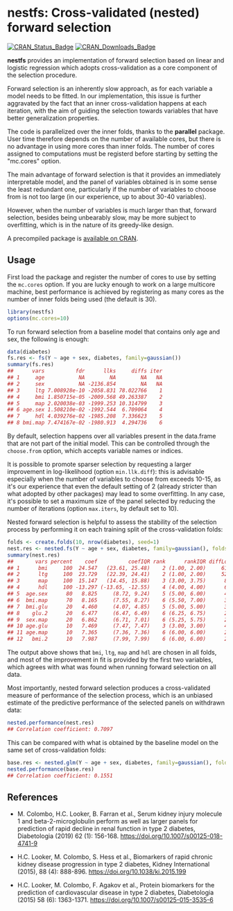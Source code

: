nestfs: Cross-validated (nested) forward selection
======

[![CRAN\_Status\_Badge](http://www.r-pkg.org/badges/version/nestfs)](https://cran.r-project.org/package=nestfs)
[![CRAN\_Downloads\_Badge](https://cranlogs.r-pkg.org/badges/nestfs)](https://cran.r-project.org/package=nestfs)

**nestfs** provides an implementation of forward selection based on linear
and logistic regression which adopts cross-validation as a core component of
the selection procedure.

Forward selection is an inherently slow approach, as for each variable a
model needs to be fitted. In our implementation, this issue is further
aggravated by the fact that an inner cross-validation happens at each
iteration, with the aim of guiding the selection towards variables that
have better generalization properties.

The code is parallelized over the inner folds, thanks to the **parallel**
package. User time therefore depends on the number of available cores, but
there is no advantage in using more cores than inner folds. The number of
cores assigned to computations must be registerd before starting by setting
the "mc.cores" option.

The main advantage of forward selection is that it provides an immediately
interpretable model, and the panel of variables obtained is in some sense
the least redundant one, particularly if the number of variables to choose
from is not too large (in our experience, up to about 30-40 variables).

However, when the number of variables is much larger than that, forward
selection, besides being unbearably slow, may be more subject to overfitting,
which is in the nature of its greedy-like design.

A precompiled package is
[available on CRAN](https://cran.r-project.org/package=nestfs).

## Usage

First load the package and register the number of cores to use by setting the
`mc.cores` option. If you are lucky enough to work on a large multicore machine,
best performance is achieved by registering as many cores as the number of inner
folds being used (the default is 30).

```r
library(nestfs)
options(mc.cores=10)
```

To run forward selection from a baseline model that contains only age and sex,
the following is enough:

```r
data(diabetes)
fs.res <- fs(Y ~ age + sex, diabetes, family=gaussian())
summary(fs.res)
##      vars          fdr      llks     diffs iter
## 1     age           NA        NA        NA   NA
## 2     sex           NA -2136.854        NA   NA
## 3     ltg 7.008928e-10 -2058.831 78.022766    1
## 4     bmi 1.850715e-05 -2009.568 49.263387    2
## 5     map 2.020038e-03 -1999.253 10.314799    3
## 6 age.sex 1.508210e-02 -1992.544  6.709064    4
## 7     hdl 4.039276e-02 -1985.208  7.336623    5
## 8 bmi.map 7.474167e-02 -1980.913  4.294736    6
```

By default, selection happens over all variables present in the data.frame
that are not part of the initial model. This can be controlled through the
`choose.from` option, which accepts variable names or indices.

It is possible to promote sparser selection by requesting a larger improvement
in log-likelihood (option `min.llk.diff`): this is advisable especially when the
number of variables to choose from exceeds 10-15, as it's our experience that
even the default setting of 2 (already stricter than what adopted by other
packages) may lead to some overfitting. In any case, it's possible to set a
maximum size of the panel selected by reducing the number of iterations (option
`max.iters`, by default set to 10).

Nested forward selection is helpful to assess the stability of the selection
process by performing it on each training split of the cross-validation folds:

```r
folds <- create.folds(10, nrow(diabetes), seed=1)
nest.res <- nested.fs(Y ~ age + sex, diabetes, family=gaussian(), folds=folds)
summary(nest.res)
##       vars percent    coef          coefIQR rank      rankIQR diffLogLik  diffLogLikIQR
## 1      bmi     100  24.547   (23.61, 25.48)    2 (1.00, 2.00)     61.021 (44.49, 76.85)
## 2      ltg     100  23.729   (22.39, 24.41)    2 (1.00, 2.00)     52.868 (36.09, 69.36)
## 3      map     100  15.147   (14.45, 15.88)    3 (3.00, 3.75)      8.366   (8.04, 9.61)
## 4      hdl     100 -13.297 (-13.65, -12.55)    4 (4.00, 4.00)      6.728   (6.35, 7.83)
## 5  age.sex      80   8.825     (8.72, 9.24)    5 (5.00, 6.00)      4.625   (4.45, 5.37)
## 6  bmi.map      70   8.165     (7.55, 8.27)    6 (5.50, 7.00)      3.604   (2.66, 4.15)
## 7  bmi.glu      20   4.460     (4.07, 4.85)    5 (5.00, 5.00)      3.535   (3.09, 3.98)
## 8    glu.2      20   6.477     (6.47, 6.49)    6 (6.25, 6.75)      2.984   (2.56, 3.41)
## 9  sex.map      20   6.862     (6.71, 7.01)    6 (5.25, 5.75)      2.936   (2.89, 2.98)
## 10 age.glu      10   7.469     (7.47, 7.47)    3 (3.00, 3.00)      4.826   (4.83, 4.83)
## 11 age.map      10   7.365     (7.36, 7.36)    6 (6.00, 6.00)      2.679   (2.68, 2.68)
## 12   bmi.2      10   7.987     (7.99, 7.99)    6 (6.00, 6.00)      2.466   (2.47, 2.47)
```

The output above shows that `bmi`, `ltg`, `map` and `hdl` are chosen in all
folds, and most of the improvement in fit is provided by the first two variables,
which agrees with what was found when running forward selection on all data.

Most importantly, nested forward selection produces a cross-validated measure
of performance of the selection process, which is an unbiased estimate of the
predictive performance of the selected panels on withdrawn data:
```r
nested.performance(nest.res)
## Correlation coefficient: 0.7097
```

This can be compared with what is obtained by the baseline model on the same
set of cross-validation folds:

```r
base.res <- nested.glm(Y ~ age + sex, diabetes, family=gaussian(), folds=folds)
nested.performance(base.res)
## Correlation coefficient: 0.1551
```


## References

* M. Colombo, H.C. Looker, B. Farran et al.,
  Serum kidney injury molecule 1 and beta-2-microglobulin perform as well as
  larger panels for prediction of rapid decline in renal function in type 2
  diabetes, Diabetologia (2019) 62 (1): 156-168.
  https://doi.org/10.1007/s00125-018-4741-9

* H.C. Looker, M. Colombo, S. Hess et al.,
  Biomarkers of rapid chronic kidney disease progression in type 2 diabetes,
  Kidney International (2015), 88 (4): 888-896.
  https://doi.org/10.1038/ki.2015.199

* H.C. Looker, M. Colombo, F. Agakov et al.,
  Protein biomarkers for the prediction of cardiovascular disease in type 2
  diabetes, Diabetologia (2015) 58 (6): 1363-1371.
  https://doi.org/10.1007/s00125-015-3535-6
